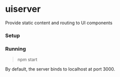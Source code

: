 # uiserver
Provide static content and routing to UI components


### Setup


### Running

> npm start

By default, the server binds to localhost at port 3000.

